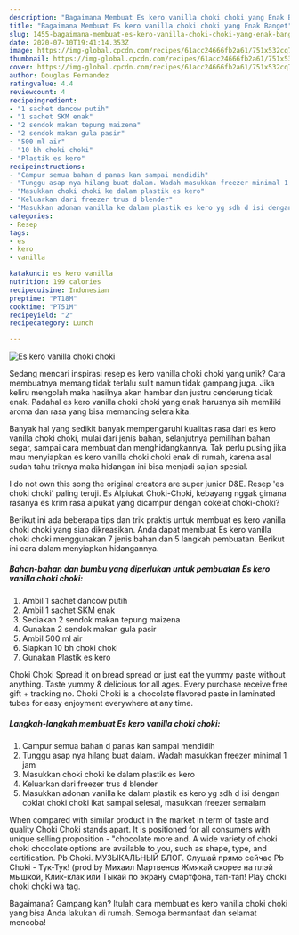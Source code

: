 ```yaml
---
description: "Bagaimana Membuat Es kero vanilla choki choki yang Enak Banget"
title: "Bagaimana Membuat Es kero vanilla choki choki yang Enak Banget"
slug: 1455-bagaimana-membuat-es-kero-vanilla-choki-choki-yang-enak-banget
date: 2020-07-10T19:41:14.353Z
image: https://img-global.cpcdn.com/recipes/61acc24666fb2a61/751x532cq70/es-kero-vanilla-choki-choki-foto-resep-utama.jpg
thumbnail: https://img-global.cpcdn.com/recipes/61acc24666fb2a61/751x532cq70/es-kero-vanilla-choki-choki-foto-resep-utama.jpg
cover: https://img-global.cpcdn.com/recipes/61acc24666fb2a61/751x532cq70/es-kero-vanilla-choki-choki-foto-resep-utama.jpg
author: Douglas Fernandez
ratingvalue: 4.4
reviewcount: 4
recipeingredient:
- "1 sachet dancow putih"
- "1 sachet SKM enak"
- "2 sendok makan tepung maizena"
- "2 sendok makan gula pasir"
- "500 ml air"
- "10 bh choki choki"
- "Plastik es kero"
recipeinstructions:
- "Campur semua bahan d panas kan sampai mendidih"
- "Tunggu asap nya hilang buat dalam. Wadah masukkan freezer minimal 1 jam"
- "Masukkan choki choki ke dalam plastik es kero"
- "Keluarkan dari freezer trus d blender"
- "Masukkan adonan vanilla ke dalam plastik es kero yg sdh d isi dengan coklat choki choki ikat sampai selesai, masukkan freezer semalam"
categories:
- Resep
tags:
- es
- kero
- vanilla

katakunci: es kero vanilla 
nutrition: 199 calories
recipecuisine: Indonesian
preptime: "PT18M"
cooktime: "PT51M"
recipeyield: "2"
recipecategory: Lunch

---
```



![Es kero vanilla choki choki](https://img-global.cpcdn.com/recipes/61acc24666fb2a61/751x532cq70/es-kero-vanilla-choki-choki-foto-resep-utama.jpg)

Sedang mencari inspirasi resep es kero vanilla choki choki yang unik? Cara membuatnya memang tidak terlalu sulit namun tidak gampang juga. Jika keliru mengolah maka hasilnya akan hambar dan justru cenderung tidak enak. Padahal es kero vanilla choki choki yang enak harusnya sih memiliki aroma dan rasa yang bisa memancing selera kita.

Banyak hal yang sedikit banyak mempengaruhi kualitas rasa dari es kero vanilla choki choki, mulai dari jenis bahan, selanjutnya pemilihan bahan segar, sampai cara membuat dan menghidangkannya. Tak perlu pusing jika mau menyiapkan es kero vanilla choki choki enak di rumah, karena asal sudah tahu triknya maka hidangan ini bisa menjadi sajian spesial.

I do not own this song the original creators are super junior D&amp;E. Resep &#39;es choki choki&#39; paling teruji. Es Alpiukat Choki-Choki, kebayang nggak gimana rasanya es krim rasa alpukat yang dicampur dengan cokelat choki-choki?


Berikut ini ada beberapa tips dan trik praktis untuk membuat es kero vanilla choki choki yang siap dikreasikan. Anda dapat membuat Es kero vanilla choki choki menggunakan 7 jenis bahan dan 5 langkah pembuatan. Berikut ini cara dalam menyiapkan hidangannya.

<!--inarticleads1-->

##### Bahan-bahan dan bumbu yang diperlukan untuk pembuatan Es kero vanilla choki choki:

1. Ambil 1 sachet dancow putih
1. Ambil 1 sachet SKM enak
1. Sediakan 2 sendok makan tepung maizena
1. Gunakan 2 sendok makan gula pasir
1. Ambil 500 ml air
1. Siapkan 10 bh choki choki
1. Gunakan Plastik es kero


Choki Choki Spread it on bread spread or just eat the yummy paste without anything. Taste yummy &amp; delicious for all ages. Every purchase receive free gift + tracking no. Choki Choki is a chocolate flavored paste in laminated tubes for easy enjoyment everywhere at any time. 

<!--inarticleads2-->

##### Langkah-langkah membuat Es kero vanilla choki choki:

1. Campur semua bahan d panas kan sampai mendidih
1. Tunggu asap nya hilang buat dalam. Wadah masukkan freezer minimal 1 jam
1. Masukkan choki choki ke dalam plastik es kero
1. Keluarkan dari freezer trus d blender
1. Masukkan adonan vanilla ke dalam plastik es kero yg sdh d isi dengan coklat choki choki ikat sampai selesai, masukkan freezer semalam


When compared with similar product in the market in term of taste and quality Choki Choki stands apart. It is positioned for all consumers with unique selling proposition - &#34;chocolate more and. A wide variety of choki choki chocolate options are available to you, such as shape, type, and certification. Pb Choki. МУЗЫКАЛЬНЫЙ БЛОГ. Слушай прямо сейчас Pb Choki - Тук-Тук! (prod by Михаил Мартвенов Жмякай скорее на плэй мышкой, Клик-клак или Тыкай по экрану смартфона, тап-тап! Play choki choki choki wa tag. 

Bagaimana? Gampang kan? Itulah cara membuat es kero vanilla choki choki yang bisa Anda lakukan di rumah. Semoga bermanfaat dan selamat mencoba!
